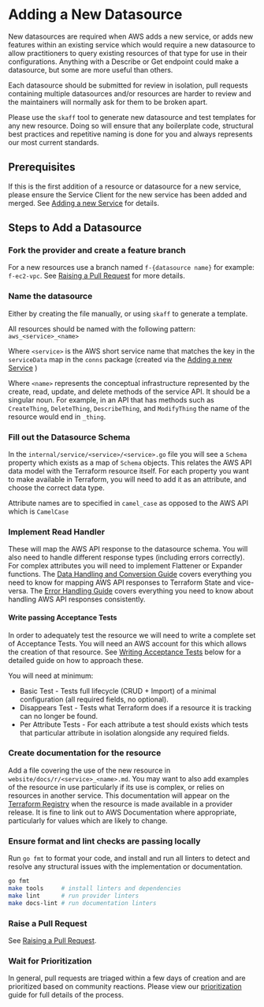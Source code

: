 # Adding a New Datasource

New datasources are required when AWS adds a new service, or adds new features within an existing service which would require a new datasource to allow practitioners to query existing resources of that type for use in their configurations. Anything with a Describe or Get endpoint could make a datasource, but some are more useful than others.

Each datasource should be submitted for review in isolation, pull requests containing multiple datasources and/or resources are harder to review and the maintainers will normally ask for them to be broken apart.

Please use the `skaff` tool to generate new datasource and test templates for any new resource. Doing so will ensure that any boilerplate code, structural best practices and repetitive naming is done for you and always represents our most current standards.

## Prerequisites

If this is the first addition of a resource or datasource for a new service, please ensure the Service Client for the new service has been added and merged. See [Adding a new Service](add-a-new-service.md) for details.

## Steps to Add a Datasource

### Fork the provider and create a feature branch

For a new resources use a branch named `f-{datasource name}` for example: `f-ec2-vpc`. See [Raising a Pull Request](raising-a-pull-request.md) for more details.

### Name the datasource

Either by creating the file manually, or using `skaff` to generate a template.

All resources should be named with the following pattern: `aws_<service>_<name>`

Where `<service>` is the AWS short service name that matches the key in the `serviceData` map in the `conns` package (created via the [Adding a new Service](add-a-new-service.md) )

Where `<name>` represents the conceptual infrastructure represented by the create, read, update, and delete methods of the service API. It should be a singular noun. For example, in an API that has methods such as `CreateThing`, `DeleteThing`, `DescribeThing`, and `ModifyThing` the name of the resource would end in `_thing`.

### Fill out the Datasource Schema

In the `internal/service/<service>/<service>.go` file you will see a `Schema` property which exists as a map of `Schema` objects. This relates the AWS API data model with the Terraform resource itself. For each property you want to make available in Terraform, you will need to add it as an attribute, and choose the correct data type.

Attribute names are to specified in `camel_case` as opposed to the AWS API which is `CamelCase`

### Implement Read Handler

These will map the AWS API response to the datasource schema. You will also need to handle different response types (including errors correctly). For complex attributes you will need to implement Flattener or Expander functions. The [Data Handling and Conversion Guide](data-handling-and-conversion.md) covers everything you need to know for mapping AWS API responses to Terraform State and vice-versa. The [Error Handling Guide](error-handling.md) covers everything you need to know about handling AWS API responses consistently.

#### Write passing Acceptance Tests
In order to adequately test the resource we will need to write a complete set of Acceptance Tests. You will need an AWS account for this which allows the creation of that resource. See [Writing Acceptance Tests](#writing-acceptance-tests) below for a detailed guide on how to approach these.

You will need at minimum:

- Basic Test - Tests full lifecycle (CRUD + Import) of a minimal configuration (all required fields, no optional).
- Disappears Test - Tests what Terraform does if a resource it is tracking can no longer be found.
- Per Attribute Tests - For each attribute a test should exists which tests that particular attribute in isolation alongside any required fields.

### Create documentation for the resource

Add a file covering the use of the new resource in `website/docs/r/<service>_<name>.md`. You may want to also add examples of the resource in use particularly if its use is complex, or relies on resources in another service. This documentation will appear on the [Terraform Registry](https://registry.terraform.io/providers/hashicorp/aws/latest) when the resource is made available in a provider release. It is fine to link out to AWS Documentation where appropriate, particularly for values which are likely to change.

### Ensure format and lint checks are passing locally

Run `go fmt` to format your code, and install and run all linters to detect and resolve any structural issues with the implementation or documentation.

```sh
go fmt
make tools     # install linters and dependencies
make lint      # run provider linters
make docs-lint # run documentation linters
```

### Raise a Pull Request

See [Raising a Pull Request](raising-a-pull-request.md).

### Wait for Prioritization

In general, pull requests are triaged within a few days of creation and are prioritized based on community reactions. Please view our [prioritization](prioritization.md) guide for full details of the process.

